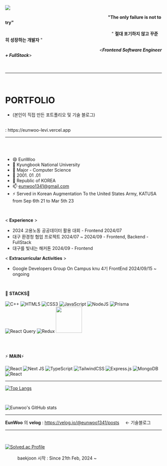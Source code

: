 <img src="https://capsule-render.vercel.app/api?type=wave&color=auto&height=300&section=header&text=Eunwoo's%20Github&fontSize=90" />

&nbsp; &nbsp; &nbsp; &nbsp; &nbsp; &nbsp; &nbsp; &nbsp; &nbsp; &nbsp; &nbsp; &nbsp; &nbsp; &nbsp; &nbsp; &nbsp; &nbsp; &nbsp; &nbsp; &nbsp; &nbsp; &nbsp; &nbsp; &nbsp; &nbsp; &nbsp; &nbsp; &nbsp; &nbsp; &nbsp; &nbsp; &nbsp; &nbsp; &nbsp; &nbsp; &nbsp; &nbsp; &nbsp; &nbsp; &nbsp; &nbsp; &nbsp; 
**"The only failure is not to try"**  
<br/>&nbsp; &nbsp; &nbsp; &nbsp; &nbsp; &nbsp; &nbsp; &nbsp; &nbsp; &nbsp; &nbsp; &nbsp; &nbsp; &nbsp; &nbsp; &nbsp; &nbsp; &nbsp; &nbsp; &nbsp; &nbsp; &nbsp; &nbsp; &nbsp; &nbsp; &nbsp; &nbsp; &nbsp; &nbsp; &nbsp; &nbsp; &nbsp; &nbsp; &nbsp;&nbsp; &nbsp; &nbsp; &nbsp; &nbsp; &nbsp; &nbsp; &nbsp; &nbsp; &nbsp; 
" **절대 포기하지 않고 꾸준히 성장하는 개발자** " 


 
&nbsp; &nbsp; &nbsp; &nbsp; &nbsp; &nbsp; &nbsp; &nbsp; &nbsp; &nbsp; &nbsp; &nbsp; &nbsp; &nbsp; &nbsp; &nbsp; &nbsp; &nbsp; &nbsp; &nbsp; &nbsp; &nbsp; &nbsp; &nbsp;&nbsp; &nbsp; &nbsp; &nbsp; &nbsp; &nbsp; &nbsp; &nbsp; &nbsp; &nbsp; &nbsp; &nbsp; &nbsp; &nbsp; &nbsp;
<***Frontend Software Engineer + FullStack***>
<br/><br/>  <br/>

***


<br/>

# **PORTFOLIO**   
- (본인이 직접 만든 포트폴리오 및 기술 블로그) 

<br/>
: https://eunwoo-levi.vercel.app
<br/>

***

 <br/> <br/>
- 😄 EunWoo
- 🔭 Kyungbook National University
- 🌱 Major - Computer Science
- 🤔 2001. 01 .01
- 💬 Republic of KOREA
- 📫 eunwoo1341@gmail.com
- ⚡ Served in Korean Augmentation To the United States Army, KATUSA from Sep 6th 21 to Mar 5th 23
<br/>

< **Experience** >
- 2024 고용노동 공공데이터 활용 대회 - Frontend 2024/07
- 대구 환경청 협업 프로젝트 2024/07 ~ 2024/09  - Frontend, Backend - FullStack
- 대구를 빛내는 해커톤 2024/09 - Frontend

< **Extracurricular Activities** >
- Google Developers Group On Campus knu 4기 FrontEnd 2024/09/15 ~ ongoing


  <br/>


🌱 **STACKS**🌱   <br/>
 <br/>
![C++](https://img.shields.io/badge/c++-%2300599C.svg?style=for-the-badge&logo=c%2B%2B&logoColor=white)
![HTML5](https://img.shields.io/badge/html5-%23E34F26.svg?style=for-the-badge&logo=html5&logoColor=white)
![CSS3](https://img.shields.io/badge/css3-%231572B6.svg?style=for-the-badge&logo=css3&logoColor=white)
![JavaScript](https://img.shields.io/badge/javascript-%23323330.svg?style=for-the-badge&logo=javascript&logoColor=%23F7DF1E)
![NodeJS](https://img.shields.io/badge/node.js-6DA55F?style=for-the-badge&logo=node.js&logoColor=white)
![Prisma](https://img.shields.io/badge/Prisma-3982CE?style=for-the-badge&logo=Prisma&logoColor=white)
 <br/>
 ![React Query](https://img.shields.io/badge/-React%20Query-FF4154?style=for-the-badge&logo=react%20query&logoColor=white)
 ![Redux](https://img.shields.io/badge/redux-%23593d88.svg?style=for-the-badge&logo=redux&logoColor=white)
 <img src="https://img.shields.io/badge/-Recoil-3578E5?style=flat&logo=recoil&logoColor=white" width="84px"/>

 
 <br/>
 <br/>


 ⚡ **MAIN**⚡  <br/><br/>
![React](https://img.shields.io/badge/react-%2320232a.svg?style=for-the-badge&logo=react&logoColor=%2361DAFB)
![Next JS](https://img.shields.io/badge/Next-black?style=for-the-badge&logo=next.js&logoColor=white)
![TypeScript](https://img.shields.io/badge/typescript-%23007ACC.svg?style=for-the-badge&logo=typescript&logoColor=white)
![TailwindCSS](https://img.shields.io/badge/tailwindcss-%2338B2AC.svg?style=for-the-badge&logo=tailwind-css&logoColor=white)
![Express.js](https://img.shields.io/badge/express.js-%23404d59.svg?style=for-the-badge&logo=express&logoColor=%2361DAFB)
![MongoDB](https://img.shields.io/badge/MongoDB-%234ea94b.svg?style=for-the-badge&logo=mongodb&logoColor=white)
 ![React](https://img.shields.io/badge/zustand-%2320232a.svg?style=for-the-badge&logo=react&logoColor=%2361DAFB)
***

[![Top Langs](https://github-readme-stats.vercel.app/api/top-langs/?username=eunwoo-levi)](https://github.com/anuraghazra/github-readme-stats)


<br/>

![Eunwoo's GitHub stats](https://github-readme-stats.vercel.app/api?username=eunwoo-levi&theme=synthwave&show_icons=true)
<br/>

***
**EunWoo** 의 **velog** : https://velog.io/@eunwoo1341/posts     &nbsp; &nbsp;  <-  기술블로그
***
<br/>

[![Solved.ac Profile](http://mazassumnida.wtf/api/generate_badge?boj=eunwoo1341)](https://solved.ac/eunwoo1341)
<br/><br/> &nbsp; &nbsp; &nbsp; &nbsp; &nbsp; baekjoon 시작 : Since 21th Feb, 2024 ~

<br/>
